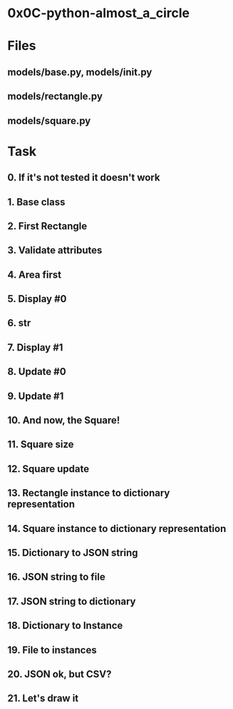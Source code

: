 # 0x0C-python-almost_a_circle
# Files
## models/base.py, models/__init__.py
## models/rectangle.py
## models/square.py


# Task
## 0. If it's not tested it doesn't work 
## 1. Base class 
## 2. First Rectangle 
## 3. Validate attributes 
## 4. Area first 
## 5. Display #0
## 6. __str__ 
## 7. Display #1
## 8. Update #0 
## 9. Update #1 
## 10. And now, the Square! 
## 11. Square size
## 12. Square update 
## 13. Rectangle instance to dictionary representation 
## 14. Square instance to dictionary representation
## 15. Dictionary to JSON string 
## 16. JSON string to file 
## 17. JSON string to dictionary
## 18. Dictionary to Instance 
## 19. File to instances
## 20. JSON ok, but CSV? 
## 21. Let's draw it 
